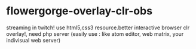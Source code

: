 # flowergorge-overlay-clr-obs
streaming in twitch! use html5,css3 resource.better interactive browser clr overlay!, need php server (easily use : like atom editor, web matrix, your indivisual web server)
